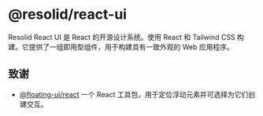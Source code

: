# @resolid/react-ui

Resolid React UI 是 React 的开源设计系统。使用 React 和 Tailwind CSS 构建。它提供了一组即用型组件，用于构建具有一致外观的 Web 应用程序。

## 致谢

- [@floating-ui/react](https://github.com/floating-ui/floating-ui) 一个 React 工具包，用于定位浮动元素并可选择为它们创建交互。

